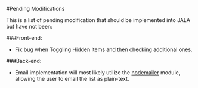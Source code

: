 #Pending Modifications

This is a list of pending modification that should be implemented
into JALA but have not been:

###Front-end:

  - Fix bug when Toggling Hidden items and then checking additional
    ones.

###Back-end:

  - Email implementation will most likely utilize the [nodemailer](https://www.npmjs.com/package/nodemailer)
    module, allowing the user to email the list as plain-text.
